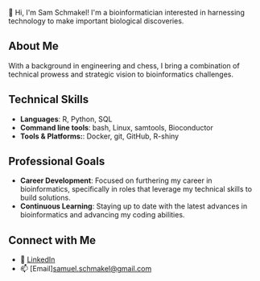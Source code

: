 👋 Hi, I'm Sam Schmakel! I'm a bioinformatician interested in harnessing technology to make important biological discoveries.

## About Me
With a background in engineering and chess, I bring a combination of technical prowess and strategic vision to bioinformatics challenges.

## Technical Skills
- **Languages**: R, Python, SQL
- **Command line tools**: bash, Linux, samtools, Bioconductor
- **Tools & Platforms:**: Docker, git, GitHub, R-shiny

## Professional Goals
- **Career Development**: Focused on furthering my career in bioinformatics, specifically in roles that leverage my technical skills to build solutions.
- **Continuous Learning**: Staying up to date with the latest advances in bioinformatics and advancing my coding abilities.

## Connect with Me
- 🔗 [LinkedIn](https://www.linkedin.com/in/sam-schmakel/)
- 📫 [Email]<samuel.schmakel@gmail.com>

<!--
**samuelschmakel/samuelschmakel** is a ✨ _special_ ✨ repository because its `README.md` (this file) appears on your GitHub profile.

Here are some ideas to get you started:

- 🔭 I’m currently working on ...
- 🌱 I’m currently learning ...
- 👯 I’m looking to collaborate on ...
- 🤔 I’m looking for help with ...
- 💬 Ask me about ...
- 📫 How to reach me: ...
- 😄 Pronouns: ...
- ⚡ Fun fact: ...
-->
